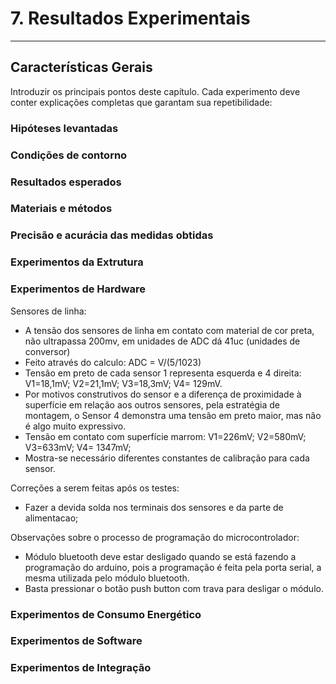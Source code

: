# 7. Resultados Experimentais
___________________________________________________________________________________

## Características Gerais

 Introduzir os principais pontos deste capítulo. Cada experimento deve conter explicações completas que garantam sua repetibilidade:

### Hipóteses levantadas

### Condições de contorno

### Resultados esperados

### Materiais e métodos

### Precisão e acurácia das medidas obtidas

### Experimentos da Extrutura

### Experimentos de Hardware

Sensores de linha:

- A tensão dos sensores de linha em contato com material de cor preta, não ultrapassa 200mv, em unidades de ADC dá 41uc (unidades de conversor)
- Feito através do calculo: ADC = V/(5/1023)
- Tensão  em preto de cada sensor 1 representa esquerda e 4 direita: V1=18,1mV; V2=21,1mV; V3=18,3mV; V4= 129mV.
- Por motivos construtivos do sensor e a diferença de proximidade à superfície em relação aos outros sensores, pela estratégia de montagem, o Sensor 4 demonstra uma tensão em preto maior, mas não é algo muito expressivo.
- Tensão em contato com superfície marrom:   V1=226mV; V2=580mV; V3=633mV; V4= 1347mV;
- Mostra-se necessário diferentes constantes de calibração para cada sensor.

Correções a serem feitas após os testes:

- Fazer a devida solda nos terminais dos sensores e da parte de alimentacao;

Observações sobre o processo de programação do microcontrolador:

- Módulo bluetooth deve estar desligado quando se está fazendo a programação do arduino, pois a programação é feita pela porta serial, a mesma utilizada pelo módulo bluetooth. 
- Basta pressionar o botão push button com trava para desligar o módulo.

### Experimentos de Consumo Energético

### Experimentos de Software

### Experimentos de Integração

